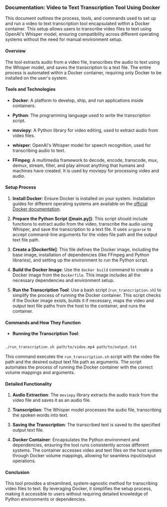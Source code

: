 
### Documentation: Video to Text Transcription Tool Using Docker

  

This document outlines the process, tools, and commands used to set up and run a video to text transcription tool encapsulated within a Docker container. This setup allows users to transcribe video files to text using OpenAI's Whisper model, ensuring compatibility across different operating systems without the need for manual environment setup.

  

#### Overview

  

The tool extracts audio from a video file, transcribes the audio to text using the Whisper model, and saves the transcription to a text file. The entire process is automated within a Docker container, requiring only Docker to be installed on the user's system.

  

#### Tools and Technologies

  

-  **Docker**: A platform to develop, ship, and run applications inside containers.

-  **Python**: The programming language used to write the transcription script.

-  **moviepy**: A Python library for video editing, used to extract audio from video files.

-  **whisper**: OpenAI's Whisper model for speech recognition, used for transcribing audio to text.

-  **FFmpeg**: A multimedia framework to decode, encode, transcode, mux, demux, stream, filter, and play almost anything that humans and machines have created. It is used by moviepy for processing video and audio.

  

#### Setup Process

  

1.  **Install Docker**: Ensure Docker is installed on your system. Installation guides for different operating systems are available on the [official Docker documentation](https://docs.docker.com/get-docker/).

  

2.  **Prepare the Python Script ([main.py])**: This script should include functions to extract audio from the video, transcribe the audio using Whisper, and save the transcription to a text file. It uses `argparse` to accept command-line arguments for the video file path and the output text file path.

  

3.  **Create a [Dockerfile]**: This file defines the Docker image, including the base image, installation of dependencies (like FFmpeg and Python libraries), and setting up the environment to run the Python script.

  

4.  **Build the Docker Image**: Use the `docker build` command to create a Docker image from the `Dockerfile`. This image includes all the necessary dependencies and environment setup.

  

5.  **Run the Transcription Tool**: Use a bash script (`run_transcription.sh`) to simplify the process of running the Docker container. This script checks if the Docker image exists, builds it if necessary, maps the video and output text file paths from the host to the container, and runs the container.

  
  

#### Commands and How They Function

 

-  **Running the Transcription Tool**:

```bash

./run_transcription.sh path/to/video.mp4 path/to/output.txt

```

This command executes the `run_transcription.sh` script with the video file path and the desired output text file path as arguments. The script automates the process of running the Docker container with the correct volume mappings and arguments.

  

#### Detailed Functionality

 

1.  **Audio Extraction**: The `moviepy` library extracts the audio track from the video file and saves it as an audio file.

  

2.  **Transcription**: The Whisper model processes the audio file, transcribing the spoken words into text.

  

3.  **Saving the Transcription**: The transcribed text is saved to the specified output text file.

  

4.  **Docker Container**: Encapsulates the Python environment and dependencies, ensuring the tool runs consistently across different systems. The container accesses video and text files on the host system through Docker volume mappings, allowing for seamless input/output operations.

  

#### Conclusion

This tool provides a streamlined, system-agnostic method for transcribing video files to text. By leveraging Docker, it simplifies the setup process, making it accessible to users without requiring detailed knowledge of Python environments or dependencies.